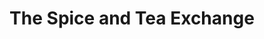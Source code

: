 ---
title: "The Spice and Tea Exchange"
url: /annapolis/the-spice-and-tea-exchange/
shop: Küchen
---